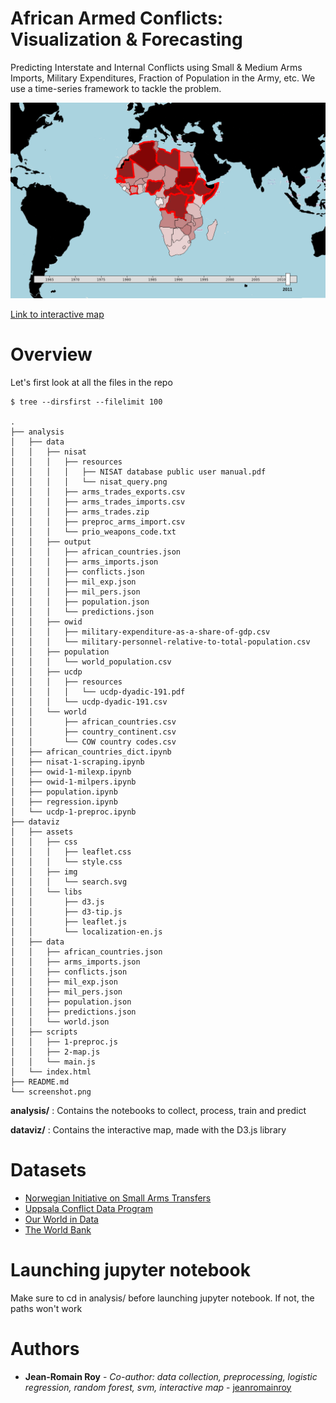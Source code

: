 # African Armed Conflicts: Visualization & Forecasting

Predicting Interstate and Internal Conflicts using Small & Medium Arms Imports, Military Expenditures, Fraction of Population in the Army, etc. We use a time-series framework to tackle the problem.

![Screenshot](screenshot.png)

[Link to interactive map](http://jeanromainroy.com/dataviz_armed_conflict.html)

# Overview

Let's first look at all the files in the repo

	$ tree --dirsfirst --filelimit 100

	.
	├── analysis
	│   ├── data
	│   │   ├── nisat
	│   │   │   ├── resources
	│   │   │   │   ├── NISAT database public user manual.pdf
	│   │   │   │   └── nisat_query.png
	│   │   │   ├── arms_trades_exports.csv
	│   │   │   ├── arms_trades_imports.csv
	│   │   │   ├── arms_trades.zip
	│   │   │   ├── preproc_arms_import.csv
	│   │   │   └── prio_weapons_code.txt
	│   │   ├── output
	│   │   │   ├── african_countries.json
	│   │   │   ├── arms_imports.json
	│   │   │   ├── conflicts.json
	│   │   │   ├── mil_exp.json
	│   │   │   ├── mil_pers.json
	│   │   │   ├── population.json
	│   │   │   └── predictions.json
	│   │   ├── owid
	│   │   │   ├── military-expenditure-as-a-share-of-gdp.csv
	│   │   │   └── military-personnel-relative-to-total-population.csv
	│   │   ├── population
	│   │   │   └── world_population.csv
	│   │   ├── ucdp
	│   │   │   ├── resources
	│   │   │   │   └── ucdp-dyadic-191.pdf
	│   │   │   └── ucdp-dyadic-191.csv
	│   │   └── world
	│   │       ├── african_countries.csv
	│   │       ├── country_continent.csv
	│   │       └── COW country codes.csv
	│   ├── african_countries_dict.ipynb
	│   ├── nisat-1-scraping.ipynb
	│   ├── owid-1-milexp.ipynb
	│   ├── owid-1-milpers.ipynb
	│   ├── population.ipynb
	│   ├── regression.ipynb
	│   └── ucdp-1-preproc.ipynb
	├── dataviz
	│   ├── assets
	│   │   ├── css
	│   │   │   ├── leaflet.css
	│   │   │   └── style.css
	│   │   ├── img
	│   │   │   └── search.svg
	│   │   └── libs
	│   │       ├── d3.js
	│   │       ├── d3-tip.js
	│   │       ├── leaflet.js
	│   │       └── localization-en.js
	│   ├── data
	│   │   ├── african_countries.json
	│   │   ├── arms_imports.json
	│   │   ├── conflicts.json
	│   │   ├── mil_exp.json
	│   │   ├── mil_pers.json
	│   │   ├── population.json
	│   │   ├── predictions.json
	│   │   └── world.json
	│   ├── scripts
	│   │   ├── 1-preproc.js
	│   │   ├── 2-map.js
	│   │   └── main.js
	│   └── index.html
	├── README.md
	└── screenshot.png



**analysis/** : Contains the notebooks to collect, process, train and predict

**dataviz/** : Contains the interactive map, made with the D3.js library


# Datasets

- [Norwegian Initiative on Small Arms Transfers](http://nisat.prio.org/Trade-Database/Researchers-Database/)
- [Uppsala Conflict Data Program](https://ucdp.uu.se/downloads/)
- [Our World in Data](https://ourworldindata.org/military-spending#data-sources)
- [The World Bank](https://data.worldbank.org/indicator/sp.pop.totl)

# Launching jupyter notebook

Make sure to cd in analysis/ before launching jupyter notebook. If not, the paths won't work


# Authors

* **Jean-Romain Roy** - *Co-author: data collection, preprocessing, logistic regression, random forest, svm, interactive map* - [jeanromainroy](https://github.com/jeanromainroy)
